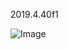 2019.4.40f1

![Image](https://github.com/user-attachments/assets/ce389f95-10c5-468a-b1f8-ea120312880e)
